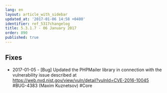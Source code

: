 ```yaml
---
lang: en
layout: article_with_sidebar
updated_at: '2017-01-06 14:58 +0400'
identifier: ref_5317changelog
title: 5.3.1.7 - 06 January 2017
order: 890
published: true
---
```

## Fixes

* 2017-01-05 - [Bug] Updated the PHPMailer library in connection with the vulnerability issue described at https://web.nvd.nist.gov/view/vuln/detail?vulnId=CVE-2016-10045 #BUG-4383 (Maxim Kuznetsov) #Core
